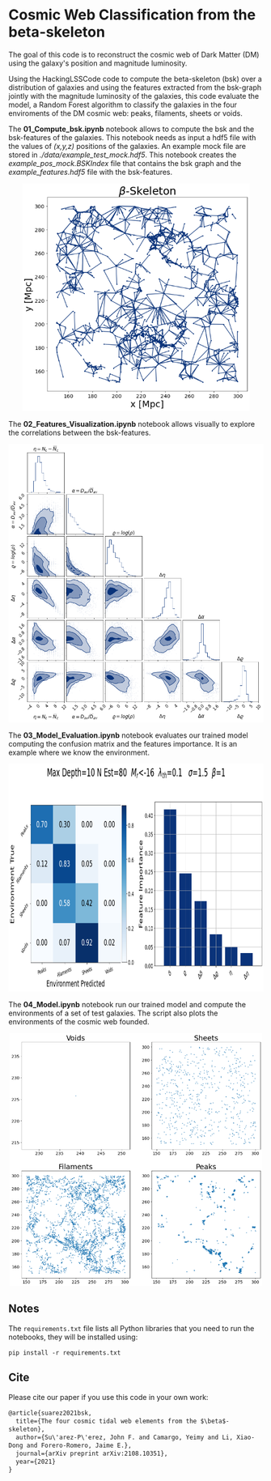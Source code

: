 # Cosmic Web Classification from the beta-skeleton


The goal of this code is to reconstruct the cosmic web of Dark Matter (DM) using the galaxy's position and magnitude luminosity.

Using the <a hreft=https://github.com/flgomezc/HackingLSSCode>HackingLSSCode</a> code to compute the beta-skeleton (bsk) over a distribution of galaxies and using the features extracted from the bsk-graph jointly with the magnitude luminosity of the galaxies, this code evaluate the model, a Random Forest algorithm to classify the galaxies in the four enviroments of the DM cosmic web: peaks, filaments, sheets or voids.

The <b>01_Compute_bsk.ipynb</b> notebook allows to compute the bsk and the bsk-features of the galaxies. This notebook needs as input a hdf5 
file with the values of <i>(x,y,z)</i> positions of the galaxies. An example mock file are stored in 
<i>./data/example_test_mock.hdf5</i>. This notebook creates the <i>example_pos_mock.BSKIndex</i> file that contains the bsk graph and the 
<i>example_features.hdf5</i> file with the bsk-features.

<p align="center">
<img src="./figures/bsk.png" alt="Bsk" width="450" height="450">
</p>

The <b>02_Features_Visualization.ipynb</b> notebook allows visually to explore the correlations between the bsk-features.

<p align="center">
<img src="./figures/feature_correlations.png" width="550" height="550">
</p>

The <b>03_Model_Evaluation.ipynb</b> notebook evaluates our trained model computing the confusion matrix and the features importance. It is an example where we know the environment.

<p align="center">
<img src="./figures/evaluation.png" alt="Evaluation of the model" width="900" height="450">
</p>

The <b>04_Model.ipynb</b> notebook run our trained model and compute the environments of a set of test galaxies. The script also plots the environments of the cosmic web founded.

<p align="center">
<img src="./figures/result.png" alt="Cosmic Web classification founded by the model" width="500" height="500">
</p>


## Notes
The `requirements.txt` file lists all Python libraries that you need to run the notebooks, they will be installed using:

```
pip install -r requirements.txt
```

## Cite

Please cite our paper if you use this code in your own work:

```
@article{suarez2021bsk,
  title={The four cosmic tidal web elements from the $\beta$-skeleton},
  author={Su\'arez-P\'erez, John F. and Camargo, Yeimy and Li, Xiao-Dong and Forero-Romero, Jaime E.},
  journal={arXiv preprint arXiv:2108.10351},
  year={2021}
}
```
